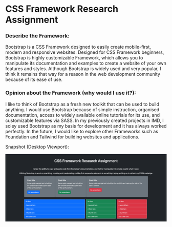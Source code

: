 # CSS Framework Research Assignment

### Describe the Framework:
Bootstrap is a CSS Framework designed to easily create mobile-first, modern and responsive websites. Designed for CSS Framework beginners, Bootstrap is highly customizable Framework, which allows you to manipulate its documentation and examples to create a website of your own features and styles. Although Bootstrap is widely used and very popular, I think it remains that way for a reason in the web development community because of its ease of use.

### Opinion about the Framework (why would I use it?):
I like to think of Bootstrap as a fresh new toolkit that can be used to build anything. I would use Bootstrap because of simple instruction, organised documentation, access to widely available online tutorials for its use, and customizable features via SASS. In my previously created projects in IMD, I soley used Bootstrap as my basis for development and it has always worked perfectly. In the future, I would like to explore other Frameworks such as Foundation and Tailwind for building websites and applications.

Snapshot (Desktop Viewport):

![Snapshot](snapshot_desktop.png)